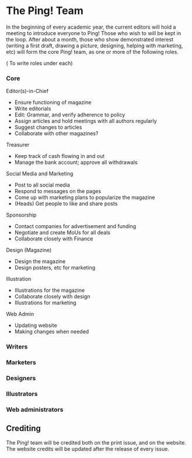 # The Ping! Team

In the beginning of every academic year, the current editors will hold a meeting to introduce everyone to Ping! Those who wish to will be kept in the loop. 
After about a month, those who show demonstrated interest (writing a first draft, drawing a picture, designing, helping with marketing, etc) will form the core Ping! team, as one or more of the following roles.

( To write roles under each)

### Core

Editor(s)-in-Chief
- Ensure functioning of magazine
- Write editorials
- Edit: Grammar, and verify adherence to policy
- Assign articles and hold meetings with all authors regularly
- Suggest changes to articles
- Collaborate with other magazines?

Treasurer
- Keep track of cash flowing in and out
- Manage the bank account; approve all withdrawals

Social Media and Marketing
- Post to all social media
- Respond to messages on the pages
- Come up with marketing plans to popularize the magazine
- (Heads) Get people to like and share posts

Sponsorship
- Contact companies for advertisement and funding
- Negotiate and create MoUs for all deals
- Collaborate closely with Finance

Design (Magazine)
- Design the magazine
- Design posters, etc for marketing

Illustration
- Illustrations for the magazine
- Collaborate closely with design
- Illustrations for marketing

Web Admin
- Updating website
- Making changes when needed


### Writers
### Marketers
### Designers
### Illustrators
### Web administrators

## Crediting
The Ping! team will be credited both on the print issue, and on the website. The website credits will be updated after the release of every issue.

